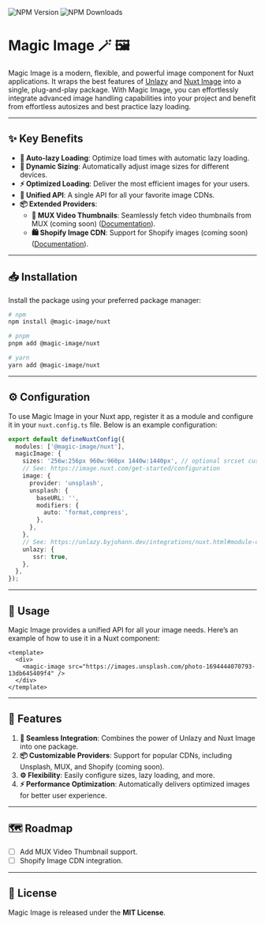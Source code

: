 ![NPM Version](https://img.shields.io/npm/v/%40maas%2Fmagic-image)
![NPM Downloads](https://img.shields.io/npm/dm/%40maas%2Fmagic-image)

# Magic Image 🪄 🖼️

Magic Image is a modern, flexible, and powerful image component for Nuxt applications. It wraps the best features of [Unlazy](https://github.com/johannschopplich/unlazy) and [Nuxt Image](https://github.com/nuxt/image) into a single, plug-and-play package. With Magic Image, you can effortlessly integrate advanced image handling capabilities into your project and benefit from effortless autosizes and best practice lazy loading.

---

## ✨ Key Benefits

- **🌟 Auto-lazy Loading**: Optimize load times with automatic lazy loading.
- **📐 Dynamic Sizing**: Automatically adjust image sizes for different devices.
- **⚡ Optimized Loading**: Deliver the most efficient images for your users.
- **🔗 Unified API**: A single API for all your favorite image CDNs.
- **📦 Extended Providers**:
  - **🎥 MUX Video Thumbnails**: Seamlessly fetch video thumbnails from MUX (coming soon) ([Documentation](https://docs.mux.com/guides/get-images-from-a-video)).
  - **🛍️ Shopify Image CDN**: Support for Shopify images (coming soon) ([Documentation](https://cdn.shopify.com/)).

---

## 📥 Installation

Install the package using your preferred package manager:

```bash
# npm
npm install @magic-image/nuxt

# pnpm
pnpm add @magic-image/nuxt

# yarn
yarn add @magic-image/nuxt
```

---

## ⚙️ Configuration

To use Magic Image in your Nuxt app, register it as a module and configure it in your `nuxt.config.ts` file. Below is an example configuration:

```ts
export default defineNuxtConfig({
  modules: ['@magic-image/nuxt'],
  magicImage: {
    sizes: '256w:256px 960w:960px 1440w:1440px', // optional srcset custom sizes
    // See: https://image.nuxt.com/get-started/configuration
    image: {
      provider: 'unsplash',
      unsplash: {
        baseURL: '',
        modifiers: {
          auto: 'format,compress',
        },
      },
    },
    // See: https://unlazy.byjohann.dev/integrations/nuxt.html#module-options
    unlazy: {
       ssr: true,
    },
  },
});
```

---

## 🔧 Usage

Magic Image provides a unified API for all your image needs. Here’s an example of how to use it in a Nuxt component:

```vue
<template>
  <div>
    <magic-image src="https://images.unsplash.com/photo-1694444070793-13db645409f4" />
  </div>
</template>
```

---

## 🚀 Features

1. **🔗 Seamless Integration**: Combines the power of Unlazy and Nuxt Image into one package.
2. **📦 Customizable Providers**: Support for popular CDNs, including Unsplash, MUX, and Shopify (coming soon).
3. **⚙️ Flexibility**: Easily configure sizes, lazy loading, and more.
4. **⚡ Performance Optimization**: Automatically delivers optimized images for better user experience.

---

## 🗺️ Roadmap

- [ ] Add MUX Video Thumbnail support.
- [ ] Shopify Image CDN integration.

---

## 📜 License

Magic Image is released under the **MIT License**.

